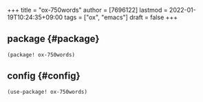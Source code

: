 +++
title = "ox-750words"
author = [7696122]
lastmod = 2022-01-19T10:24:35+09:00
tags = ["ox", "emacs"]
draft = false
+++

## package {#package}

```elisp
(package! ox-750words)
```


## config {#config}

```elisp
(use-package! ox-750words)
```
